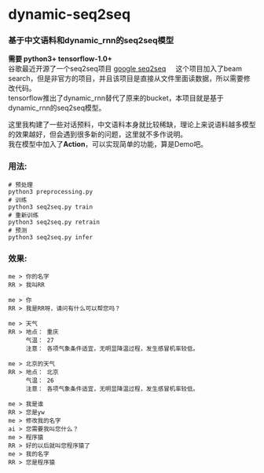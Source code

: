 # dynamic-seq2seq
### 基于中文语料和dynamic_rnn的seq2seq模型
**需要 python3+ tensorflow-1.0+**  
谷歌最近开源了一个seq2seq项目 [google seq2seq](https://github.com/google/seq2seq)    
这个项目加入了beam search，但是非官方的项目，并且该项目是直接从文件里面读数据，所以需要修改代码。  
tensorflow推出了dynamic_rnn替代了原来的bucket，本项目就是基于dynamic_rnn的seq2seq模型。  
  
这里我构建了一些对话预料，中文语料本身就比较稀缺，理论上来说语料越多模型的效果越好，但会遇到很多新的问题，这里就不多作说明。   
我在模型中加入了**Action**，可以实现简单的功能，算是Demo吧。  
    
  
### 用法:
    # 预处理
    python3 preprocessing.py
    # 训练
    python3 seq2seq.py train
    # 重新训练
    python3 seq2seq.py retrain
    # 预测
    python3 seq2seq.py infer
   
  
### 效果:
    
    me > 你的名字
    RR > 我叫RR
    
    me > 你
    RR > 我是RR呀，请问有什么可以帮您吗？
    
    me > 天气
    RR > 地点： 重庆
         气温： 27
         注意： 各项气象条件适宜，无明显降温过程，发生感冒机率较低。

    me > 北京的天气
    RR > 地点： 北京
         气温： 26
         注意： 各项气象条件适宜，无明显降温过程，发生感冒机率较低。
         
    me > 我是谁
    RR > 您是yw
    me > 修改我的名字
    ai > 您需要我叫您什么？
    me > 程序猿
    RR > 好的以后就叫您程序猿了
    me > 我的名字
    RR > 您是程序猿
